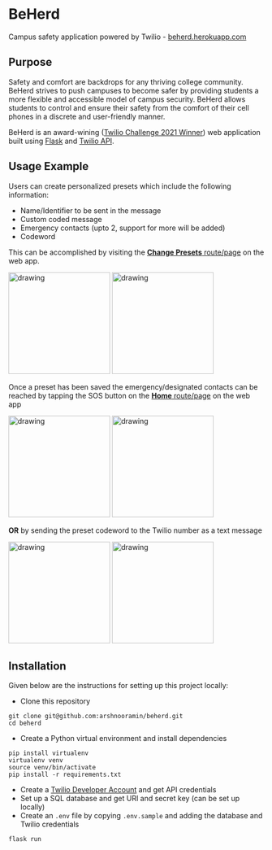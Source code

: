 # BeHerd

Campus safety application powered by Twilio - [beherd.herokuapp.com](https://beherd.herokuapp.com/)

## Purpose
Safety and comfort are backdrops for any thriving college community. BeHerd strives to push campuses to become safer by providing students a more flexible and accessible model of campus security. BeHerd allows students to control and ensure their safety from the comfort of their cell phones in a discrete and user-friendly manner.

BeHerd is an award-wining ([Twilio Challenge 2021 Winner](http://management.blogs.bucknell.edu/2021/04/19/twilio-challenge-winners/)) web application built using [Flask](https://flask.palletsprojects.com/en/2.1.x/) and [Twilio API](https://www.twilio.com/).

## Usage Example
Users can create personalized presets which include the following information:
   * Name/Identifier to be sent in the message
   * Custom coded message
   * Emergency contacts (upto 2, support for more will be added)
   * Codeword

This can be accomplished by visiting the [**Change Presets** route/page](https://beherd.herokuapp.com/preset) on the web app.

<img src="https://user-images.githubusercontent.com/38775985/165001173-9f33abd8-f67f-48be-821d-78cd7cd0d874.png" alt="drawing" width="200"/> <img src="https://user-images.githubusercontent.com/38775985/165001162-a8873e5d-9601-4065-88ba-ab9db1e768b3.png" alt="drawing" width="200"/>

Once a preset has been saved the emergency/designated contacts can be reached by tapping the SOS button on the [**Home** route/page](https://beherd.herokuapp.com/) on the web app

<img src="https://user-images.githubusercontent.com/38775985/165001178-7de208ae-5282-4181-bde1-e52db38b56d9.png" alt="drawing" width="200"/> <img src="https://user-images.githubusercontent.com/38775985/164998767-62369344-2747-4072-835d-3d5f301dc2dd.png" alt="drawing" width="200"/>

**OR** by sending the preset codeword to the Twilio number as a text message

<img src="https://user-images.githubusercontent.com/38775985/165001167-3112cf38-42e8-405a-977a-fada02ae485f.png" alt="drawing" width="200"/> <img src="https://user-images.githubusercontent.com/38775985/164998767-62369344-2747-4072-835d-3d5f301dc2dd.png" alt="drawing" width="200"/>

## Installation
Given below are the instructions for setting up this project locally:
* Clone this repository
```
git clone git@github.com:arshnooramin/beherd.git
cd beherd
```
* Create a Python virtual environment and install dependencies
```
pip install virtualenv
virtualenv venv
source venv/bin/activate
pip install -r requirements.txt
```
* Create a [Twilio Developer Account](https://www.twilio.com/try-twilio) and get API credentials
* Set up a SQL database and get URI and secret key (can be set up locally)
* Create an `.env` file by copying `.env.sample` and adding the database and Twilio credentials
```
flask run
```
